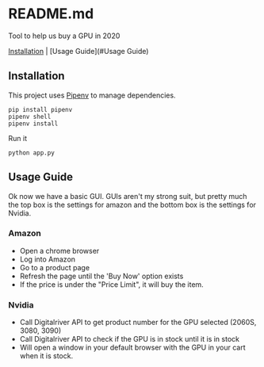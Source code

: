 # README.md

Tool to help us buy a GPU in 2020

[Installation](#Installation) | [Usage Guide](#Usage Guide) 
## Installation

This project uses [Pipenv](https://pypi.org/project/pipenv/) to manage dependencies. 

```
pip install pipenv
pipenv shell 
pipenv install
```

Run it
```
python app.py
```

## Usage Guide

Ok now we have a basic GUI. GUIs aren't my strong suit, but pretty much the top box is the settings for amazon and
the bottom box is the settings for Nvidia. 

### Amazon 
- Open a chrome browser
- Log into Amazon
- Go to a product page
- Refresh the page until the 'Buy Now' option exists
- If the price is under the "Price Limit", it will buy the item.

### Nvidia 
- Call Digitalriver API to get product number for the GPU selected (2060S, 3080, 3090)
- Call Digitalriver API to check if the GPU is in stock until it is in stock
- Will open a window in your default browser with the GPU in your cart when it is stock.

